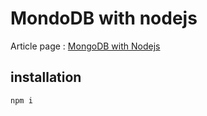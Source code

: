 # MondoDB with nodejs

Article page : [MongoDB with Nodejs][article]

## installation
```bash
npm i
```

[article]: https://medium.com/@azmisahin/nodejs-mongodb-1cbf2cd8071c